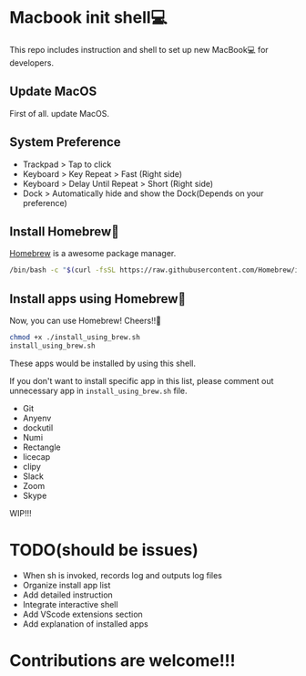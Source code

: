 # Macbook init shell💻
This repo includes instruction and shell to set up new MacBook💻 for developers.

## Update MacOS

First of all. update MacOS.

## System Preference

- Trackpad > Tap to click
- Keyboard > Key Repeat > Fast (Right side)
- Keyboard > Delay Until Repeat > Short (Right side)
- Dock > Automatically hide and show the Dock(Depends on your preference)


## Install Homebrew🍺

[Homebrew](https://brew.sh/) is a awesome package manager.

```bash
/bin/bash -c "$(curl -fsSL https://raw.githubusercontent.com/Homebrew/install/master/install.sh)"
```


## Install apps using Homebrew🍻

Now, you can use Homebrew! Cheers!!🍻

```bash
chmod +x ./install_using_brew.sh
install_using_brew.sh
```

These apps would be installed by using this shell.

If you don't want to install specific app in this list, please comment out unnecessary app in `install_using_brew.sh` file.

- Git
- Anyenv
- dockutil
- Numi
- Rectangle
- licecap
- clipy
- Slack
- Zoom
- Skype

WIP!!!

# TODO(should be issues)
- When sh is invoked, records log and outputs log files
- Organize install app list
- Add detailed instruction
- Integrate interactive shell
- Add VScode extensions section
- Add explanation of installed apps

# Contributions are welcome!!!
